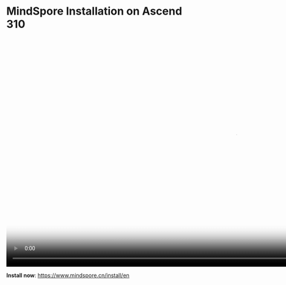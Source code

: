 # MindSpore Installation on Ascend 310

[comment]: <> (This document contains Hands-on Tutorial Series. Gitee does not support display. Please check tutorials on the official website)

<video id="video8" autoplay controls width="1200px" height="600px" poster="https://mindspore-website.obs.cn-north-4.myhuaweicloud.com:443/teaching_video/cover/%E6%89%8B%E6%8A%8A%E6%89%8B%E7%B3%BB%E5%88%97/Ascend%20310%E8%AF%A6%E6%83%85%E9%A1%B5EN.png">
<source id="mp48" src="https://mindspore-website.obs.cn-north-4.myhuaweicloud.com/teaching_video/video/Ascend310-EN.mp4" type="video/mp4">
</video>

**Install now**: <https://www.mindspore.cn/install/en>